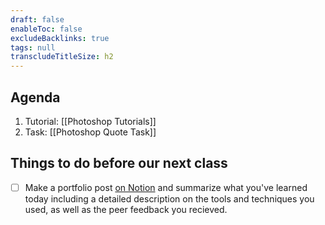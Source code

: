 ```yaml
---
draft: false
enableToc: false
excludeBacklinks: true
tags: null
transcludeTitleSize: h2
---
```


## Agenda
1. Tutorial: [[Photoshop Tutorials]]
2. Task: [[Photoshop Quote Task]]

## Things to do before our next class
- [ ] Make a portfolio post [on Notion](https://notion.so) and summarize what you've learned today including a detailed description on the tools and techniques you used, as well as the peer feedback you recieved.